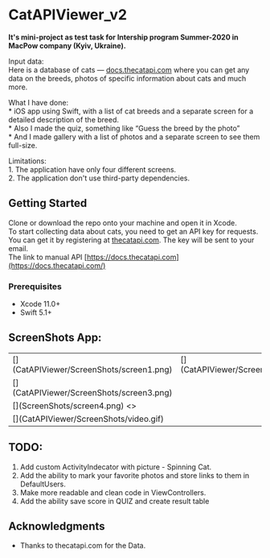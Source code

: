 # CatAPIViewer_v2
**It's mini-project as test task for Intership program Summer-2020 in MacPow company (Kyiv, Ukraine).**

Input data:<br>
Here is a database of cats — [docs.thecatapi.com](https://docs.thecatapi.com) where you can get any data on the breeds, photos of specific information about cats and much more.<br>
<p>
What I have done: <br>  
* iOS app using Swift, with a list of cat breeds and a separate screen for a detailed description of the breed.<br>
* Also I made the quiz, something like “Guess the breed by the photo”<br>
* And I made gallery with a list of photos and a separate screen to see them full-size.<br>
</p>
Limitations: <br>
1. The application have only four different screens. <br>
2. The application don't use third-party dependencies. <br>

## Getting Started

Clone or download the repo onto your machine and open it in Xcode.<br>
To start collecting data about cats, you need to get an API key for requests. <br>
You can get it by registering at [thecatapi.com](https://thecatapi.com/signup). The key will be sent to your email.<br>
The link to manual API [https://docs.thecatapi.com](https://docs.thecatapi.com/)<br>

### Prerequisites

* Xcode 11.0+
* Swift 5.1+

## ScreenShots App:
<table>
 <tr>
   <td>[] (CatAPIViewer/ScreenShots/screen1.png) </td>
   <td>[](CatAPIViewer/ScreenShots/screen2.png) </td>
</tr>
<tr>
    <td>[](CatAPIViewer/ScreenShots/screen3.png) </tr>
    <td>[](ScreenShots/screen4.png) <>
</tr>
<tr>
<td>[](CatAPIViewer/ScreenShots/video.gif) </td>
</tr>
</table>

## TODO:
1. Add custom ActivityIndecator with picture - Spinning Cat.
2. Add the ability to mark your favorite photos and store links to them in DefaultUsers.
3. Make more readable and clean code in ViewControllers.
4. Add the ability save score in QUIZ and create result table



## Acknowledgments

* Thanks to thecatapi.com for the Data.
